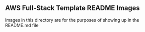 ## AWS Full-Stack Template README Images

Images in this directory are for the purposes of showing up in the README.md file
